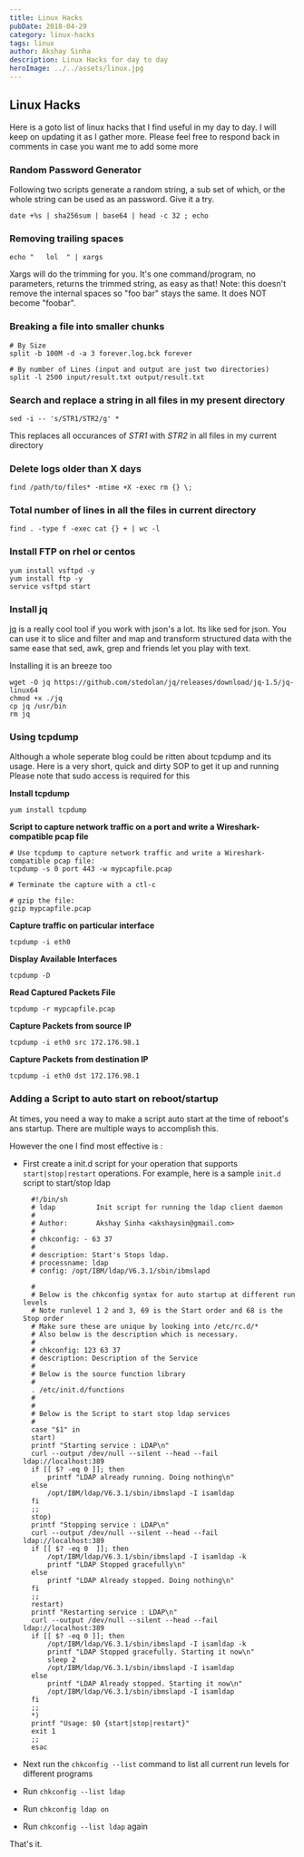 ```yaml
---
title: Linux Hacks
pubDate: 2018-04-29
category: linux-hacks
tags: linux
author: Akshay Sinha
description: Linux Hacks for day to day
heroImage: ../../assets/linux.jpg
---
```


## Linux Hacks

Here is a goto list of linux hacks that I find useful in my day to day. I will keep on updating it as I gather more. Please feel free to respond back in comments in case you want me to add some more

### Random Password Generator

Following two scripts generate a random string, a sub set of which, or the whole string can be used as an password. Give it a try.

    date +%s | sha256sum | base64 | head -c 32 ; echo

### Removing trailing spaces

    echo "   lol  " | xargs

Xargs will do the trimming for you. It's one command/program, no parameters, returns the trimmed string, as easy as that!
Note: this doesn't remove the internal spaces so "foo bar" stays the same. It does NOT become "foobar".

### Breaking a file into smaller chunks

    # By Size
    split -b 100M -d -a 3 forever.log.bck forever

    # By number of Lines (input and output are just two directories)
    split -l 2500 input/result.txt output/result.txt

### Search and replace a string in all files in my present directory

    sed -i -- 's/STR1/STR2/g' *

This replaces all occurances of _STR1_ with _STR2_ in all files in my current directory

### Delete logs older than X days

    find /path/to/files* -mtime +X -exec rm {} \;

### Total number of lines in all the files in current directory

    find . -type f -exec cat {} + | wc -l  

### Install FTP on rhel or centos

    yum install vsftpd -y
    yum install ftp -y
    service vsftpd start

### Install jq

[jq](https://stedolan.github.io/jq/) is a really cool tool if you work with json's a lot. Its like sed for json. You can use it to slice and filter and map and transform structured data with the same ease that sed, awk, grep and friends let you play with text.

Installing it is an breeze too

    wget -O jq https://github.com/stedolan/jq/releases/download/jq-1.5/jq-linux64
    chmod +x ./jq
    cp jq /usr/bin
    rm jq

### Using tcpdump

Although a whole seperate blog could be ritten about tcpdump and its usage. Here is a very short, quick and dirty SOP to get it up and running
Please note that sudo access is required for this

**Install tcpdump**

    yum install tcpdump
    

**Script to capture network traffic on a port and write a Wireshark-compatible pcap file**


    # Use tcpdump to capture network traffic and write a Wireshark-compatible pcap file:
    tcpdump -s 0 port 443 -w mypcapfile.pcap

    # Terminate the capture with a ctl-c

    # gzip the file:
    gzip mypcapfile.pcap
    
 
**Capture traffic on particular interface**


    tcpdump -i eth0
    
    
**Display Available Interfaces**


    tcpdump -D
    

**Read Captured Packets File**


    tcpdump -r mypcapfile.pcap
    

**Capture Packets from source IP**


    tcpdump -i eth0 src 172.176.98.1
    
    
**Capture Packets from destination IP**


    tcpdump -i eth0 dst 172.176.98.1
    
    
    
### Adding a Script to auto start on reboot/startup

At times, you need a way to make a script auto start at the time of reboot's ans startup. There are multiple ways to accomplish this. 

However the one I find most effective is :

* First create a init.d script for your operation that supports `start|stop|restart` operations. For example, here is a sample `init.d` script to start/stop ldap


        #!/bin/sh
        # ldap          Init script for running the ldap client daemon
        #
        # Author:       Akshay Sinha <akshaysin@gmail.com>
        #
        # chkconfig: - 63 37
        #
        # description: Start's Stops ldap.
        # processname: ldap
        # config: /opt/IBM/ldap/V6.3.1/sbin/ibmslapd
        
        #
        # Below is the chkconfig syntax for auto startup at different run levels
        # Note runlevel 1 2 and 3, 69 is the Start order and 68 is the Stop order
        # Make sure these are unique by looking into /etc/rc.d/*
        # Also below is the description which is necessary.
        #
        # chkconfig: 123 63 37
        # description: Description of the Service
        #
        # Below is the source function library
        #
        . /etc/init.d/functions
        #
        #
        # Below is the Script to start stop ldap services
        #
        case "$1" in
        start)
        printf "Starting service : LDAP\n"
        curl --output /dev/null --silent --head --fail ldap://localhost:389
        if [[ $? -eq 0 ]]; then
            printf "LDAP already running. Doing nothing\n"
        else
            /opt/IBM/ldap/V6.3.1/sbin/ibmslapd -I isamldap
        fi
        ;;
        stop)
        printf "Stopping service : LDAP\n"
        curl --output /dev/null --silent --head --fail ldap://localhost:389
        if [[ $? -eq 0  ]]; then
            /opt/IBM/ldap/V6.3.1/sbin/ibmslapd -I isamldap -k
            printf "LDAP Stopped gracefully\n"
        else
            printf "LDAP Already stopped. Doing nothing\n"
        fi
        ;;
        restart)
        printf "Restarting service : LDAP\n"
        curl --output /dev/null --silent --head --fail ldap://localhost:389
        if [[ $? -eq 0 ]]; then
            /opt/IBM/ldap/V6.3.1/sbin/ibmslapd -I isamldap -k
            printf "LDAP Stopped gracefully. Starting it now\n"
            sleep 2
            /opt/IBM/ldap/V6.3.1/sbin/ibmslapd -I isamldap
        else
            printf "LDAP Already stopped. Starting it now\n"
            /opt/IBM/ldap/V6.3.1/sbin/ibmslapd -I isamldap
        fi
        ;;
        *)
        printf "Usage: $0 {start|stop|restart}"
        exit 1
        ;;
        esac
 
* Next run the `chkconfig --list` command to list all current run levels for different programs
* Run `chkconfig --list ldap`
* Run `chkconfig ldap on`
* Run `chkconfig --list ldap` again


That's it.